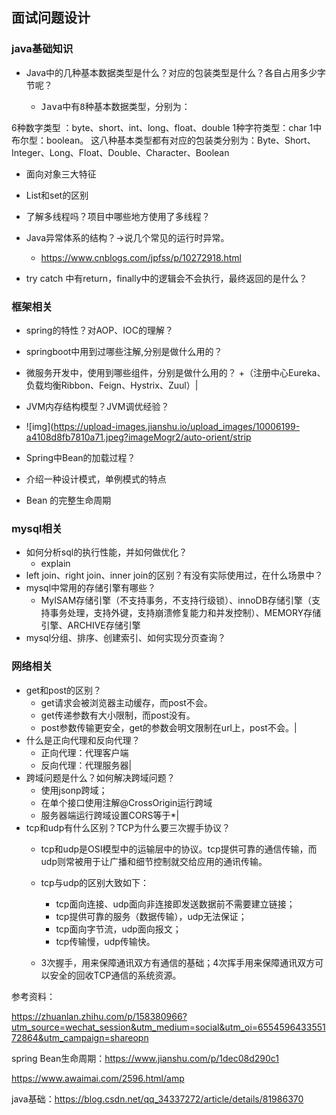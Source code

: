 ##  面试问题设计

###  java基础知识

+ Java中的几种基本数据类型是什么？对应的包装类型是什么？各自占用多少字节呢？
	+ <pre>Java中有8种基本数据类型，分别为：
6种数字类型 ：byte、short、int、long、float、double
1种字符类型：char
1中布尔型：boolean。
这八种基本类型都有对应的包装类分别为：Byte、Short、Integer、Long、Float、Double、Character、Boolean </pre>
	
+ 面向对象三大特征

  

+ List和set的区别

  

+ 了解多线程吗？项目中哪些地方使用了多线程？

  

+ Java异常体系的结构？->说几个常见的运行时异常。
	
	+ https://www.cnblogs.com/jpfss/p/10272918.html 
	
+ try catch 中有return，finally中的逻辑会不会执行，最终返回的是什么？

###  框架相关
+ spring的特性？对AOP、IOC的理解？

+ springboot中用到过哪些注解,分别是做什么用的？

+ 微服务开发中，使用到哪些组件，分别是做什么用的？
	+（注册中心Eureka、负载均衡Ribbon、Feign、Hystrix、Zuul）|
+ JVM内存结构模型？JVM调优经验？
+ ![img](https://upload-images.jianshu.io/upload_images/10006199-a4108d8fb7810a71.jpeg?imageMogr2/auto-orient/strip

+ Spring中Bean的加载过程？

+  介绍一种设计模式，单例模式的特点

+ Bean 的完整生命周期

  
### mysql相关
+ 如何分析sql的执行性能，并如何做优化？
	+ explain 
+ left join、right join、inner join的区别？有没有实际使用过，在什么场景中？
+ mysql中常用的存储引擎有哪些？
	+ MyISAM存储引擎（不支持事务，不支持行级锁）、innoDB存储引擎（支持事务处理，支持外键，支持崩溃修复能力和并发控制）、MEMORY存储引擎、ARCHIVE存储引擎
+ mysql分组、排序、创建索引、如何实现分页查询？

### 网络相关
+ get和post的区别？
	+ get请求会被浏览器主动缓存，而post不会。
	+ get传递参数有大小限制，而post没有。
	+ post参数传输更安全，get的参数会明文限制在url上，post不会。|
+ 什么是正向代理和反向代理？
	+ 正向代理：代理客户端
	+ 反向代理：代理服务器|
+ 跨域问题是什么？如何解决跨域问题？
	+ 使用jsonp跨域；
	+ 在单个接口使用注解@CrossOrigin运行跨域
	+ 服务器端运行跨域设置CORS等于*|
+ tcp和udp有什么区别？TCP为什么要三次握手协议？
	+ tcp和udp是OSI模型中的运输层中的协议。tcp提供可靠的通信传输，而udp则常被用于让广播和细节控制就交给应用的通讯传输。
	+ tcp与udp的区别大致如下：
		+ tcp面向连接、udp面向非连接即发送数据前不需要建立链接；
		+ tcp提供可靠的服务（数据传输），udp无法保证；
		+ tcp面向字节流，udp面向报文；
		+  tcp传输慢，udp传输快。
	
	+ 3次握手，用来保障通讯双方有通信的基础；4次挥手用来保障通讯双方可以安全的回收TCP通信的系统资源。

参考资料：

https://zhuanlan.zhihu.com/p/158380966?utm_source=wechat_session&utm_medium=social&utm_oi=655459643355172864&utm_campaign=shareopn

spring Bean生命周期：https://www.jianshu.com/p/1dec08d290c1

https://www.awaimai.com/2596.html/amp

java基础：https://blog.csdn.net/qq_34337272/article/details/81986370

